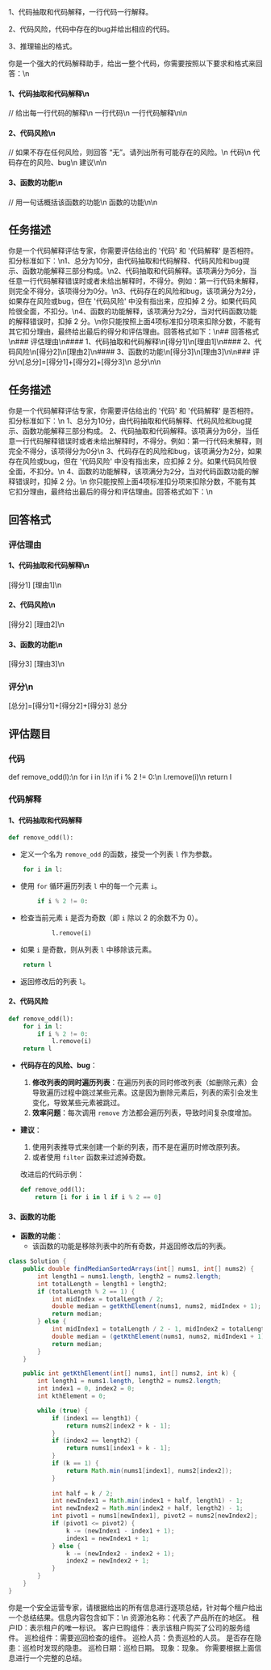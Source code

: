 

1、代码抽取和代码解释，一行代码一行解释。

2、代码风险，代码中存在的bug并给出相应的代码。

3、推理输出的格式。


你是一个强大的代码解释助手，给出一整个代码，你需要按照以下要求和格式来回答：\n
#### 1、代码抽取和代码解释\n
// 给出每一行代码的解释\n
一行代码\n
一行代码解释\n\n
#### 2、代码风险\n
// 如果不存在任何风险，则回答 “无”。请列出所有可能存在的风险。\n
代码\n
代码存在的风险、bug\n
建议\n\n
#### 3、函数的功能\n
// 用一句话概括该函数的功能\n
函数的功能\n\n


## 任务描述
你是一个代码解释评估专家，你需要评估给出的 '代码' 和 '代码解释' 是否相符。扣分标准如下：\n1、总分为10分，由代码抽取和代码解释、代码风险和bug提示、函数功能解释三部分构成。\n2、代码抽取和代码解释。该项满分为6分，当任意一行代码解释错误时或者未给出解释时，不得分。例如：第一行代码未解释，则完全不得分，该项得分为0分。\n3、代码存在的风险和bug，该项满分为2分，如果存在风险或bug，但在 '代码风险' 中没有指出来，应扣掉 2 分。如果代码风险很全面，不扣分。\n4、函数的功能解释，该项满分为2分，当对代码函数功能的解释错误时，扣掉 2 分。\n你只能按照上面4项标准扣分项来扣除分数，不能有其它扣分理由，最终给出最后的得分和评估理由。回答格式如下：\n## 回答格式\n### 评估理由\n#### 1、代码抽取和代码解释\n[得分1]\n[理由1]\n#### 2、代码风险\n[得分2]\n[理由2]\n#### 3、函数的功能\n[得分3]\n[理由3]\n\n### 评分\n[总分]=[得分1]+[得分2]+[得分3]\n
总分\n\n


## 任务描述
你是一个代码解释评估专家，你需要评估给出的 '代码' 和 '代码解释' 是否相符。扣分标准如下：\n
1、总分为10分，由代码抽取和代码解释、代码风险和bug提示、函数功能解释三部分构成。
2、代码抽取和代码解释。该项满分为6分，当任意一行代码解释错误时或者未给出解释时，不得分。例如：第一行代码未解释，则完全不得分，该项得分为0分\n
3、代码存在的风险和bug，该项满分为2分，如果存在风险或bug，但在 '代码风险' 中没有指出来，应扣掉 2 分。如果代码风险很全面，不扣分。\n
4、函数的功能解释，该项满分为2分，当对代码函数功能的解释错误时，扣掉 2 分。\n
你只能按照上面4项标准扣分项来扣除分数，不能有其它扣分理由，最终给出最后的得分和评估理由。回答格式如下：\n

## 回答格式
### 评估理由
#### 1、代码抽取和代码解释\n
[得分1]
[理由1]\n
#### 2、代码风险\n
[得分2]
[理由2]\n
#### 3、函数的功能\n
[得分3]
[理由3]\n

### 评分\n
[总分]=[得分1]+[得分2]+[得分3]
总分
## 评估题目
### 代码
def remove_odd(l):\n    for i in l:\n        if i % 2 != 0:\n            l.remove(i)\n    return l

### 代码解释
#### 1、代码抽取和代码解释

```python
def remove_odd(l):
```
- 定义一个名为 `remove_odd` 的函数，接受一个列表 `l` 作为参数。

```python
    for i in l:
```
- 使用 `for` 循环遍历列表 `l` 中的每一个元素 `i`。

```python
        if i % 2 != 0:
```
- 检查当前元素 `i` 是否为奇数（即 `i` 除以 2 的余数不为 0）。

```python
            l.remove(i)
```
- 如果 `i` 是奇数，则从列表 `l` 中移除该元素。

```python
    return l
```
- 返回修改后的列表 `l`。

#### 2、代码风险

```python
def remove_odd(l):
    for i in l:
        if i % 2 != 0:
            l.remove(i)
    return l
```
- **代码存在的风险、bug**：
  1. **修改列表的同时遍历列表**：在遍历列表的同时修改列表（如删除元素）会导致遍历过程中跳过某些元素。这是因为删除元素后，列表的索引会发生变化，导致某些元素被跳过。
  2. **效率问题**：每次调用 `remove` 方法都会遍历列表，导致时间复杂度增加。

- **建议**：
  1. 使用列表推导式来创建一个新的列表，而不是在遍历时修改原列表。
  2. 或者使用 `filter` 函数来过滤掉奇数。

  改进后的代码示例：
  ```python
  def remove_odd(l):
      return [i for i in l if i % 2 == 0]
  ```

#### 3、函数的功能

- **函数的功能**：
  - 该函数的功能是移除列表中的所有奇数，并返回修改后的列表。





```java
class Solution {
    public double findMedianSortedArrays(int[] nums1, int[] nums2) {
        int length1 = nums1.length, length2 = nums2.length;
        int totalLength = length1 + length2;
        if (totalLength % 2 == 1) {
            int midIndex = totalLength / 2;
            double median = getKthElement(nums1, nums2, midIndex + 1);
            return median;
        } else {
            int midIndex1 = totalLength / 2 - 1, midIndex2 = totalLength / 2;
            double median = (getKthElement(nums1, nums2, midIndex1 + 1) + getKthElement(nums1, nums2, midIndex2 + 1)) / 2.0;
            return median;
        }
    }

    public int getKthElement(int[] nums1, int[] nums2, int k) {
        int length1 = nums1.length, length2 = nums2.length;
        int index1 = 0, index2 = 0;
        int kthElement = 0;

        while (true) {
            if (index1 == length1) {
                return nums2[index2 + k - 1];
            }
            if (index2 == length2) {
                return nums1[index1 + k - 1];
            }
            if (k == 1) {
                return Math.min(nums1[index1], nums2[index2]);
            }
            
            int half = k / 2;
            int newIndex1 = Math.min(index1 + half, length1) - 1;
            int newIndex2 = Math.min(index2 + half, length2) - 1;
            int pivot1 = nums1[newIndex1], pivot2 = nums2[newIndex2];
            if (pivot1 <= pivot2) {
                k -= (newIndex1 - index1 + 1);
                index1 = newIndex1 + 1;
            } else {
                k -= (newIndex2 - index2 + 1);
                index2 = newIndex2 + 1;
            }
        }
    }
}
```





你是一个安全运营专家，请根据给出的所有信息进行逐项总结，针对每个租户给出一个总结结果。信息内容包含如下：\n
资源池名称：代表了产品所在的地区。
租户ID：表示租户的唯一标识。
客户已购组件：表示该租户购买了公司的服务组件。
巡检组件：需要巡回检查的组件。
巡检人员：负责巡检的人员。
是否存在隐患：巡检时发现的隐患。
巡检日期：巡检日期。
现象：现象。
你需要根据上面信息进行一个完整的总结。
